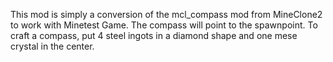 This mod is simply a conversion of the mcl_compass mod from MineClone2 to work with Minetest Game.
The compass will point to the spawnpoint.
To craft a compass, put 4 steel ingots in a diamond shape and one mese crystal in the center.
